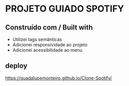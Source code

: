 # PROJETO GUIADO SPOTIFY

## Construído com / Built with
- Utilizei tags semânticas
- Adicionei responsividade ao projeto
- Adicionei acessibilidade ao menu

## deploy
https://guadalupemonteiro.github.io/Clone-Spotify/
